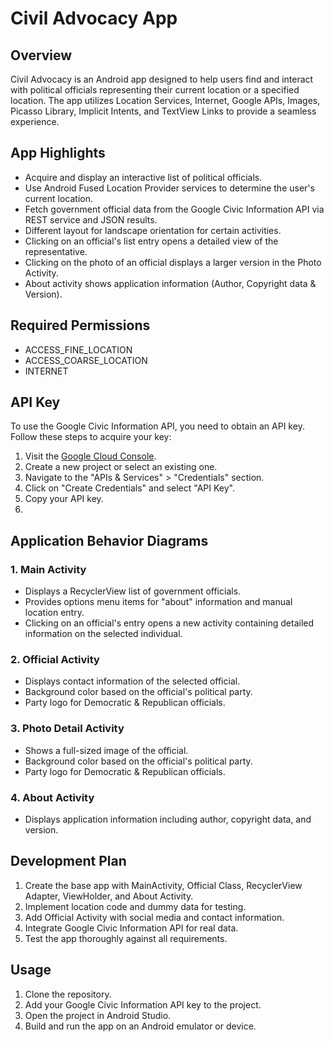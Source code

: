 # Civil Advocacy App

## Overview

Civil Advocacy is an Android app designed to help users find and interact with political officials representing their current location or a specified location. The app utilizes Location Services, Internet, Google APIs, Images, Picasso Library, Implicit Intents, and TextView Links to provide a seamless experience.

## App Highlights

- Acquire and display an interactive list of political officials.
- Use Android Fused Location Provider services to determine the user's current location.
- Fetch government official data from the Google Civic Information API via REST service and JSON results.
- Different layout for landscape orientation for certain activities.
- Clicking on an official's list entry opens a detailed view of the representative.
- Clicking on the photo of an official displays a larger version in the Photo Activity.
- About activity shows application information (Author, Copyright data & Version).

## Required Permissions

- ACCESS_FINE_LOCATION
- ACCESS_COARSE_LOCATION
- INTERNET

## API Key

To use the Google Civic Information API, you need to obtain an API key. Follow these steps to acquire your key:

1. Visit the [Google Cloud Console](https://console.cloud.google.com/).
2. Create a new project or select an existing one.
3. Navigate to the "APIs & Services" > "Credentials" section.
4. Click on "Create Credentials" and select "API Key".
5. Copy your API key.
6. 
## Application Behavior Diagrams

### 1. Main Activity

- Displays a RecyclerView list of government officials.
- Provides options menu items for "about" information and manual location entry.
- Clicking on an official's entry opens a new activity containing detailed information on the selected individual.

### 2. Official Activity

- Displays contact information of the selected official.
- Background color based on the official's political party.
- Party logo for Democratic & Republican officials.

### 3. Photo Detail Activity

- Shows a full-sized image of the official.
- Background color based on the official's political party.
- Party logo for Democratic & Republican officials.

### 4. About Activity

- Displays application information including author, copyright data, and version.

## Development Plan

1. Create the base app with MainActivity, Official Class, RecyclerView Adapter, ViewHolder, and About Activity.
2. Implement location code and dummy data for testing.
3. Add Official Activity with social media and contact information.
4. Integrate Google Civic Information API for real data.
5. Test the app thoroughly against all requirements.

## Usage

1. Clone the repository.
2. Add your Google Civic Information API key to the project.
3. Open the project in Android Studio.
4. Build and run the app on an Android emulator or device.

